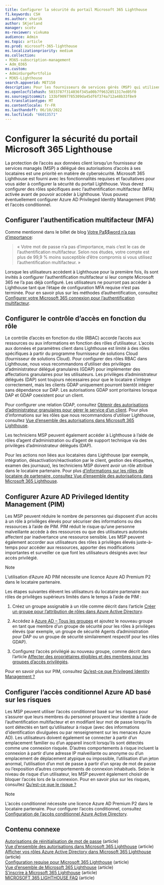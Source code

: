 ```yaml
---
title: Configurer la sécurité du portail Microsoft 365 Lighthouse
f1.keywords: CSH
ms.author: sharik
author: SKjerland
manager: scotv
ms-reviewer: vivkuma
audience: Admin
ms.topic: article
ms.prod: microsoft-365-lighthouse
ms.localizationpriority: medium
ms.collection:
- M365-subscription-management
- Adm_O365
ms.custom:
- AdminSurgePortfolio
- M365-Lighthouse
search.appverid: MET150
description: Pour les fournisseurs de services gérés (MSP) qui utilisent Microsoft 365 Lighthouse, découvrez comment configurer la sécurité du portail.
ms.openlocfilehash: 5033787f314036f345a00b7f9632851317ed05f0
ms.sourcegitcommit: 133bf9097785309da45df6f374a712a48b33f8e9
ms.translationtype: MT
ms.contentlocale: fr-FR
ms.lasthandoff: 06/10/2022
ms.locfileid: "66013571"
---
```

# <a name="configure-microsoft-365-lighthouse-portal-security"></a>Configurer la sécurité du portail Microsoft 365 Lighthouse

La protection de l’accès aux données client lorsqu’un fournisseur de services managés (MSP) a délégué des autorisations d’accès à ses locataires est une priorité en matière de cybersécurité. Microsoft 365 Lighthouse est fourni avec les fonctionnalités requises et facultatives pour vous aider à configurer la sécurité du portail Lighthouse. Vous devez configurer des rôles spécifiques avec l’authentification multifacteur (MFA) activée avant de pouvoir accéder à Lighthouse. Vous pouvez éventuellement configurer Azure AD Privileged Identity Management (PIM) et l’accès conditionnel.

## <a name="set-up-multifactor-authentication-mfa"></a>Configurer l’authentification multifacteur (MFA)

Comme mentionné dans le billet de blog [Votre Pa$$word n’a pas d’importance](https://techcommunity.microsoft.com/t5/azure-active-directory-identity/your-pa-word-doesn-t-matter/ba-p/731984):

> « Votre mot de passe n’a pas d’importance, mais c’est le cas de l’authentification multifacteur. Selon nos études, votre compte est plus de 99,9 % moins susceptible d’être compromis si vous utilisez l’authentification multifacteur. »

Lorsque les utilisateurs accèdent à Lighthouse pour la première fois, ils sont invités à configurer l’authentification multifacteur si leur compte Microsoft 365 ne l’a pas déjà configuré. Les utilisateurs ne pourront pas accéder à Lighthouse tant que l’étape de configuration MFA requise n’est pas terminée. Pour en savoir plus sur les méthodes d’authentification, consultez [Configurer votre Microsoft 365 connexion pour l’authentification multifacteur](https://support.microsoft.com/office/ace1d096-61e5-449b-a875-58eb3d74de14).

## <a name="set-up-role-based-access-control"></a>Configurer le contrôle d’accès en fonction du rôle

Le contrôle d’accès en fonction du rôle (RBAC) accorde l’accès aux ressources ou aux informations en fonction des rôles d’utilisateur. L’accès aux données et paramètres client dans Lighthouse est limité à des rôles spécifiques à partir du programme fournisseur de solutions Cloud (fournisseur de solutions Cloud). Pour configurer des rôles RBAC dans Lighthouse, nous vous recommandons d’utiliser des privilèges d’administrateur délégué granulaires (GDAP) pour implémenter des affectations granulaires pour les utilisateurs. Les privilèges d’administrateur délégués (DAP) sont toujours nécessaires pour que le locataire s’intègre correctement, mais les clients GDAP uniquement pourront bientôt intégrer sans dépendance sur DAP. Les autorisations GDAP sont prioritaires lorsque DAP et GDAP coexistent pour un client.

Pour configurer une relation GDAP, consultez [Obtenir des autorisations d’administrateur granulaires pour gérer le service d’un client](/partner-center/gdap-obtain-admin-permissions-to-manage-customer). Pour plus d’informations sur les rôles que nous recommandons d’utiliser Lighthouse, consultez [Vue d’ensemble des autorisations dans Microsoft 365 Lighthouse](m365-lighthouse-overview-of-permissions.md).

Les techniciens MSP peuvent également accéder à Lighthouse à l’aide de rôles d’agent d’administration ou d’agent de support technique via des privilèges d’administrateur délégués (DAP).

Pour les actions non liées aux locataires dans Lighthouse (par exemple, intégration, désactivation/réactivation par le client, gestion des étiquettes, examen des journaux), les techniciens MSP doivent avoir un rôle attribué dans le locataire partenaire. Pour plus [d’informations sur les rôles de locataire de partenaire, consultez Vue d’ensemble des autorisations dans Microsoft 365 Lighthouse](m365-lighthouse-overview-of-permissions.md).

## <a name="set-up-azure-ad-privileged-identity-management-pim"></a>Configurer Azure AD Privileged Identity Management (PIM)

Les MSP peuvent réduire le nombre de personnes qui disposent d’un accès à un rôle à privilèges élevés pour sécuriser des informations ou des ressources à l’aide de PIM. PIM réduit le risque qu’une personne malveillante accède à des ressources ou que des utilisateurs autorisés affectent par inadvertance une ressource sensible. Les MSP peuvent également accorder aux utilisateurs des rôles à privilèges élevés juste-à-temps pour accéder aux ressources, apporter des modifications importantes et surveiller ce que font les utilisateurs désignés avec leur accès privilégié.

> [!NOTE]
> L’utilisation d’Azure AD PIM nécessite une licence Azure AD Premium P2 dans le locataire partenaire.

Les étapes suivantes élèvent les utilisateurs du locataire partenaire aux rôles de privilèges supérieurs limités dans le temps à l’aide de PIM :

1. Créez un groupe assignable à un rôle comme décrit dans l’article [Créer un groupe pour l’attribution de rôles dans Azure Active Directory](/azure/active-directory/roles/groups-create-eligible).

2. Accédez à [Azure AD – Tous les groupes](https://portal.azure.com/#blade/Microsoft_AAD_IAM/GroupsManagementMenuBlade/AllGroups) et ajoutez le nouveau groupe en tant que membre d’un groupe de sécurité pour les rôles à privilèges élevés (par exemple, un groupe de sécurité Agents d’administration pour DAP ou un groupe de sécurité similairement respectif pour les rôles GDAP).

3. Configurez l’accès privilégié au nouveau groupe, comme décrit dans l’article [Affecter des propriétaires éligibles et des membres pour les groupes d’accès privilégiés](/azure/active-directory/privileged-identity-management/groups-assign-member-owner).

Pour en savoir plus sur PIM, consultez [Qu’est-ce que Privileged Identity Management ?](/azure/active-directory/privileged-identity-management/pim-configure)

## <a name="set-up-risk-based-azure-ad-conditional-access"></a>Configurer l’accès conditionnel Azure AD basé sur les risques

Les MSP peuvent utiliser l’accès conditionnel basé sur les risques pour s’assurer que leurs membres du personnel prouvent leur identité à l’aide de l’authentification multifacteur et en modifiant leur mot de passe lorsqu’ils sont détectés en tant qu’utilisateur à risque (avec des informations d’identification divulguées ou par renseignement sur les menaces Azure AD). Les utilisateurs doivent également se connecter à partir d’un emplacement familier ou d’un appareil inscrit lorsqu’ils sont détectés comme une connexion risquée. D’autres comportements à risque incluent la connexion à partir d’une adresse IP malveillante ou anonyme ou d’un emplacement de déplacement atypique ou impossible, l’utilisation d’un jeton anormal, l’utilisation d’un mot de passe à partir d’un spray de mot de passe ou l’exposition d’autres comportements de connexion inhabituels. Selon le niveau de risque d’un utilisateur, les MSP peuvent également choisir de bloquer l’accès lors de la connexion. Pour en savoir plus sur les risques, consultez [Qu’est-ce que le risque ?](/azure/active-directory/identity-protection/concept-identity-protection-risks)

> [!NOTE]
> L’accès conditionnel nécessite une licence Azure AD Premium P2 dans le locataire partenaire. Pour configurer l’accès conditionnel, consultez [Configuration de l’accès conditionnel Azure Active Directory](/appcenter/general/configuring-aad-conditional-access).

## <a name="related-content"></a>Contenu connexe

[Autorisations de réinitialisation de mot de passe](/azure/active-directory/roles/permissions-reference#password-reset-permissions) (article)\
[Vue d’ensemble des autorisations dans Microsoft 365 Lighthouse](m365-lighthouse-overview-of-permissions.md) (article)\
[Afficher vos rôles Azure Active Directory dans Microsoft 365 Lighthouse](m365-lighthouse-view-your-roles.md) (article)\
[Configuration requise pour Microsoft 365 Lighthouse](m365-lighthouse-requirements.md) (article)\
[Vue d’ensemble de Microsoft 365 Lighthouse](m365-lighthouse-overview.md) (article)\
[S’inscrire à Microsoft 365 Lighthouse](m365-lighthouse-sign-up.md) (article)\
[MICROSOFT 365 LIGHTHOUSE FAQ](m365-lighthouse-faq.yml) (article)